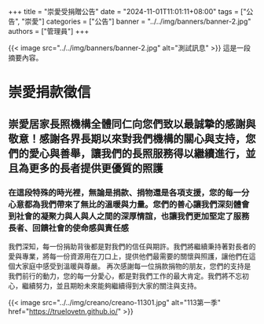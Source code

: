 +++
title = "崇愛受捐贈公告"
date = "2024-11-01T11:01:11+08:00"
tags = ["公告", "崇愛"]
categories = ["公告"]
banner = "../../img/banners/banner-2.jpg"
authors = ["管理員"]
+++

{{< image src="../../img/banners/banner-2.jpg" alt="測試訊息" >}}
這是一段摘要內容。
<!--more-->


# 崇愛捐款徵信

## 崇愛居家長照機構全體同仁向您們致以最誠摯的感謝與敬意！感謝各界長期以來對我們機構的關心與支持，您們的愛心與善舉，讓我們的長照服務得以繼續進行，並且為更多的長者提供更優質的照護

### 在這段特殊的時光裡，無論是捐款、捐物還是各項支援，您的每一分心意都為我們帶來了無比的溫暖與力量。您們的善心讓我們深刻體會到社會的凝聚力與人與人之間的深厚情誼，也讓我們更加堅定了服務長者、回饋社會的使命感與責任感

我們深知，每一份捐助背後都是對我們的信任與期許。我們將繼續秉持著對長者的愛與專業，將每一份資源用在刀口上，提供他們最需要的關懷與照護，讓他們在這個大家庭中感受到溫暖與尊嚴。
再次感謝每一位捐款捐物的朋友，您們的支持是我們前行的動力，您的每一分愛心，都是對我們工作的最大肯定。我們將不忘初心，繼續努力，並且期盼未來能夠繼續得到大家的關注與支持。

{{< image src="../../img/creano/creano-11301.jpg" alt="113第一季" href="https://truelovetn.github.io/" >}}


